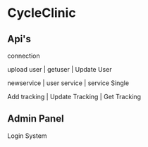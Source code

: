 # CycleClinic

## Api's

connection

upload user |  getuser  | Update User

newservice  | user service | service Single

Add tracking | Update Tracking | Get Tracking

## Admin Panel

Login System

